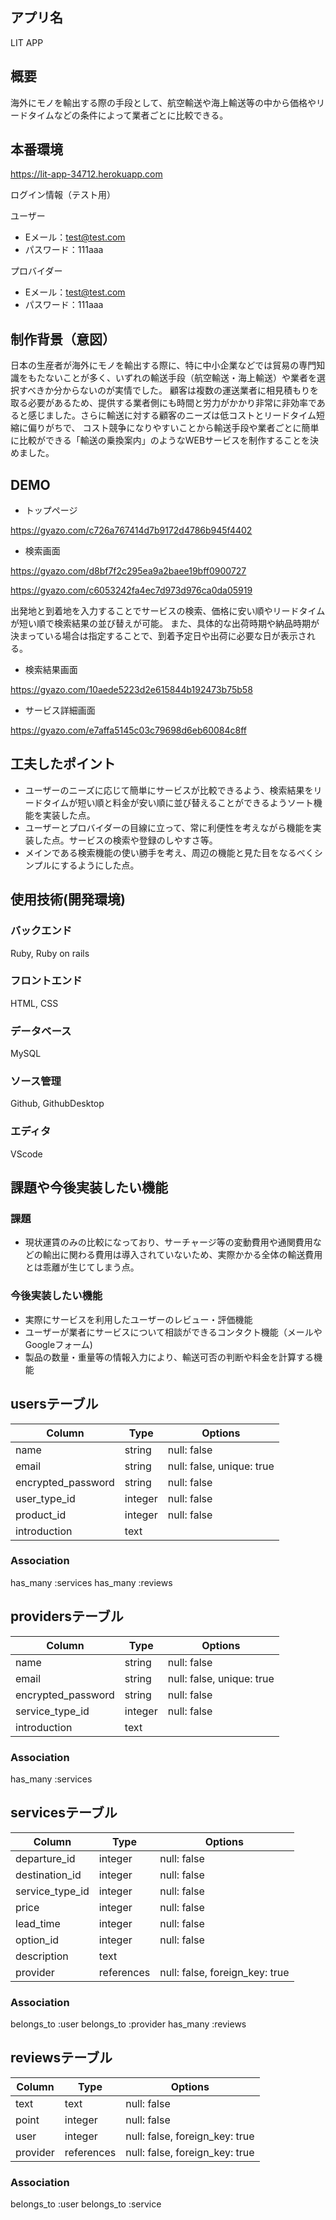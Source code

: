 ## アプリ名

LIT APP

## 概要

海外にモノを輸出する際の手段として、航空輸送や海上輸送等の中から価格やリードタイムなどの条件によって業者ごとに比較できる。

## 本番環境

https://lit-app-34712.herokuapp.com

ログイン情報（テスト用）

ユーザー
- Eメール：test@test.com
- パスワード：111aaa

プロバイダー
- Eメール：test@test.com
- パスワード：111aaa

## 制作背景（意図）
日本の生産者が海外にモノを輸出する際に、特に中小企業などでは貿易の専門知識をもたないことが多く、いずれの輸送手段（航空輸送・海上輸送）や業者を選択すべきか分からないのが実情でした。
顧客は複数の運送業者に相見積もりを取る必要があるため、提供する業者側にも時間と労力がかかり非常に非効率であると感じました。さらに輸送に対する顧客のニーズは低コストとリードタイム短縮に偏りがちで、
コスト競争になりやすいことから輸送手段や業者ごとに簡単に比較ができる「輸送の乗換案内」のようなWEBサービスを制作することを決めました。

## DEMO

- トップページ

https://gyazo.com/c726a767414d7b9172d4786b945f4402

- 検索画面

https://gyazo.com/d8bf7f2c295ea9a2baee19bff0900727

https://gyazo.com/c6053242fa4ec7d973d976ca0da05919

出発地と到着地を入力することでサービスの検索、価格に安い順やリードタイムが短い順で検索結果の並び替えが可能。
また、具体的な出荷時期や納品時期が決まっている場合は指定することで、到着予定日や出荷に必要な日が表示される。

- 検索結果画面

https://gyazo.com/10aede5223d2e615844b192473b75b58

- サービス詳細画面

https://gyazo.com/e7affa5145c03c79698d6eb60084c8ff

## 工夫したポイント
- ユーザーのニーズに応じて簡単にサービスが比較できるよう、検索結果をリードタイムが短い順と料金が安い順に並び替えることができるようソート機能を実装した点。
- ユーザーとプロバイダーの目線に立って、常に利便性を考えながら機能を実装した点。サービスの検索や登録のしやすさ等。
- メインである検索機能の使い勝手を考え、周辺の機能と見た目をなるべくシンプルにするようにした点。

## 使用技術(開発環境)
### バックエンド
Ruby, Ruby on rails
### フロントエンド
HTML, CSS
### データベース
MySQL
### ソース管理
Github, GithubDesktop
### エディタ
VScode


## 課題や今後実装したい機能

### 課題
- 現状運賃のみの比較になっており、サーチャージ等の変動費用や通関費用などの輸出に関わる費用は導入されていないため、実際かかる全体の輸送費用とは乖離が生じてしまう点。

### 今後実装したい機能
- 実際にサービスを利用したユーザーのレビュー・評価機能
- ユーザーが業者にサービスについて相談ができるコンタクト機能（メールやGoogleフォーム)
- 製品の数量・重量等の情報入力により、輸送可否の判断や料金を計算する機能

## usersテーブル

|Column              |Type     |Options                    |
|--------------------|---------|---------------------------|
| name               | string  | null: false               |
| email              | string  | null: false, unique: true |
| encrypted_password | string  | null: false               |
| user_type_id       | integer | null: false               |
| product_id         | integer | null: false               |
| introduction       | text    |                           |

### Association
has_many :services
has_many :reviews

## providersテーブル

|Column              |Type     |Options                    |
|--------------------|---------|---------------------------|
| name               | string  | null: false               |
| email              | string  | null: false, unique: true |
| encrypted_password | string  | null: false               |
| service_type_id    | integer | null: false               |
| introduction       | text    |                           |

### Association
has_many :services

## servicesテーブル

|Column            |Type        |Options                         |
|------------------|------------|--------------------------------|
| departure_id     | integer    | null: false                    |
| destination_id   | integer    | null: false                    |
| service_type_id  | integer    | null: false                    |
| price            | integer    | null: false                    |
| lead_time        | integer    | null: false                    |
| option_id        | integer    | null: false                    |
| description      | text       |                                |
| provider         | references | null: false, foreign_key: true |

### Association
belongs_to :user
belongs_to :provider
has_many :reviews

## reviewsテーブル

|Column       |Type        |Options                         |
|-------------|------------|--------------------------------|
| text        | text       | null: false                    |
| point       | integer    | null: false                    |
| user        | integer    | null: false, foreign_key: true |
| provider    | references | null: false, foreign_key: true |

### Association
belongs_to :user
belongs_to :service
